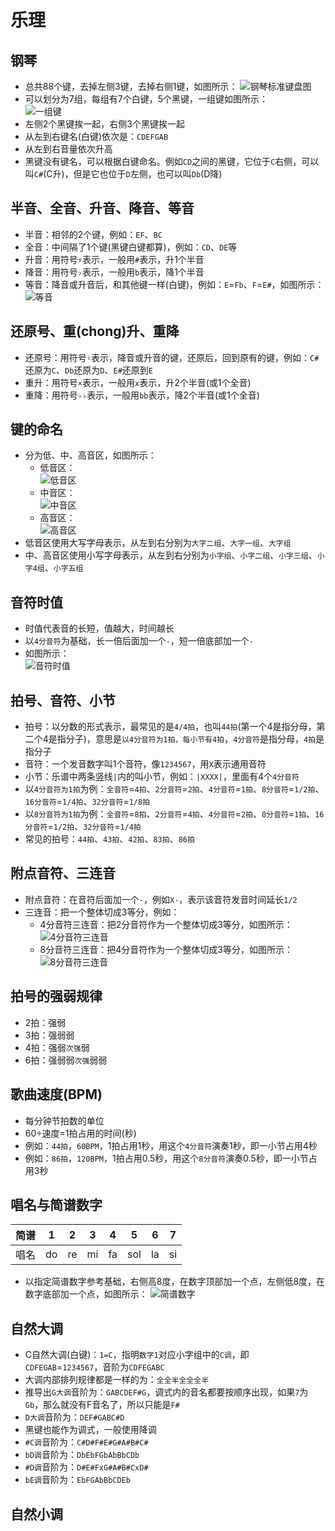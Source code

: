 # 乐理

## 钢琴
- 总共88个键，去掉左侧3键，去掉右侧1键，如图所示：
  ![钢琴标准键盘图](img/000-钢琴标准键盘图.jpg)
- 可以划分为7组，每组有7个白键，5个黑键，一组键如图所示：  
  ![一组键](img/001-一组键.jpg)
- 左侧2个黑键挨一起，右侧3个黑键挨一起
- 从左到右键名(白键)依次是：`CDEFGAB`
- 从左到右音量依次升高
- 黑键没有键名，可以根据白键命名。例如`CD`之间的黑键，它位于`C`右侧，可以叫`C#`(C升)，但是它也位于`D`左侧，也可以叫`Db`(D降)

## 半音、全音、升音、降音、等音
- 半音：相邻的2个键，例如：`EF`、`BC`
- 全音：中间隔了1个键(黑键白键都算)，例如：`CD`、`DE`等
- 升音：用符号`♯`表示，一般用`#`表示，升1个半音
- 降音：用符号`♭`表示，一般用`b`表示，降1个半音
- 等音：降音或升音后，和其他键一样(白键)，例如：`E`=`Fb`、`F`=`E#`，如图所示：  
  ![等音](img/002-等音.jpg)

## 还原号、重(chong)升、重降
- 还原号：用符号`♮`表示，降音或升音的键，还原后，回到原有的键，例如：`C#`还原为`C`、`Db`还原为`D`、`E#`还原到`E`
- 重升：用符号`×`表示，一般用`x`表示，升2个半音(或1个全音)
- 重降：用符号`♭♭`表示，一般用`bb`表示，降2个半音(或1个全音)

## 键的命名
- 分为低、中、高音区，如图所示：
  - 低音区：  
  ![低音区](img/003-低音区.jpg)
  - 中音区：  
  ![中音区](img/004-中音区.jpg)
  - 高音区：  
  ![高音区](img/005-高音区.jpg)
- 低音区使用大写字母表示，从左到右分别为`大字二组`、`大字一组`、`大字组`
- 中、高音区使用小写字母表示，从左到右分别为`小字组`、`小字二组`、`小字三组`、`小字4组`、`小字五组`

## 音符时值
- 时值代表音的长短，值越大，时间越长
- 以`4分音符`为基础，长一倍后面加一个`-`，短一倍底部加一个`-`
- 如图所示：  
  ![音符时值](img/006-音符时值.jpg)

## 拍号、音符、小节
- 拍号：以分数的形式表示，最常见的是`4/4拍`，也叫`44拍`(第一个4是指分母，第二个4是指分子)，意思是`以4分音符为1拍，每小节有4拍`，`4分音符`是指分母，`4拍`是指分子
- 音符：一个发音数字叫1个音符，像`1234567`，用`X`表示通用音符
- 小节：乐谱中两条竖线`|`内的叫小节，例如：`|XXXX|`，里面有4个`4分音符`
- 以`4分音符为1拍`为例：`全音符`=`4拍`、`2分音符`=`2拍`、`4分音符`=`1拍`、`8分音符`=`1/2拍`、`16分音符`=`1/4拍`、`32分音符`=`1/8拍`
- 以`8分音符为1拍`为例：`全音符`=`8拍`、`2分音符`=`4拍`、`4分音符`=`2拍`、`8分音符`=`1拍`、`16分音符`=`1/2拍`、`32分音符`=`1/4拍`
- 常见的拍号：`44拍`、`43拍`、`42拍`、`83拍`、`86拍`

## 附点音符、三连音
- 附点音符：在音符后面加一个`·`，例如`X·`，表示该音符发音时间延长`1/2`
- 三连音：把一个整体切成3等分，例如：
  - 4分音符三连音：把2分音符作为一个整体切成3等分，如图所示：  
    ![4分音符三连音](img/007-4分音符三连音.jpg)
  - 8分音符三连音：把4分音符作为一个整体切成3等分，如图所示：  
    ![8分音符三连音](img/008-8分音符三连音.jpg)

## 拍号的强弱规律
- 2拍：强弱
- 3拍：强弱弱
- 4拍：强弱`次强`弱
- 6拍：强弱弱`次强`弱弱

## 歌曲速度(BPM)
- 每分钟节拍数的单位
- 60÷速度=1拍占用的时间(秒)
- 例如：`44拍`，`60BPM`，1拍占用1秒，用这个`4分音符`演奏1秒，即一小节占用4秒
- 例如：`86拍`，`120BPM`，1拍占用0.5秒，用这个`8分音符`演奏0.5秒，即一小节占用3秒

## 唱名与简谱数字
| 简谱 | 1   | 2   | 3   | 4   | 5   | 6   | 7   |
| ---- | --- | --- | --- | --- | --- | --- | --- |
| 唱名 | do  | re  | mi  | fa  | sol | la  | si  |

- 以指定简谱数字参考基础，右侧高8度，在数字顶部加一个点，左侧低8度，在数字底部加一个点，如图所示：
  ![简谱数字](img/009-简谱数字.jpg)

## 自然大调
- C自然大调(白键)：`1=C`，指明`数字1`对应小字组中的`C调`，即`CDFEGAB`=`1234567`，音阶为`CDFEGABC`
- 大调内部排列规律都是一样的为：`全全半全全全半`
- 推导出`G大调`音阶为：`GABCDEF#G`，调式内的音名都要按顺序出现，如果`7`为`Gb`，那么就没有F音名了，所以只能是`F#`
- `D大调`音阶为：`DEF#GABC#D`
- 黑键也能作为调式，一般使用降调
- `#C调`音阶为：`C#D#F#E#G#A#B#C#`
- `bD调`音阶为：`DbEbFGbAbBbCDb`
- `#D调`音阶为：`D#E#FxG#A#B#CxD#`
- `bE调`音阶为：`EbFGAbBbCDEb`

## 自然小调

